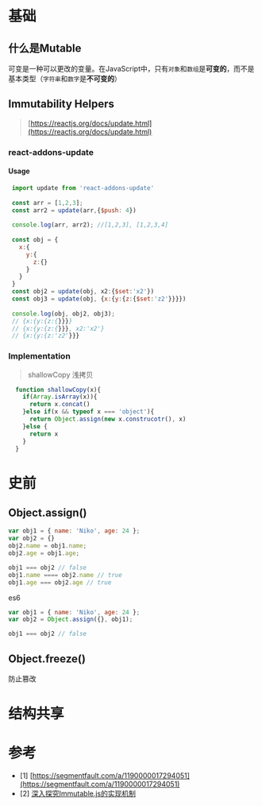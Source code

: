 # 基础

## 什么是Mutable

可变是一种可以更改的变量。在JavaScript中，只有`对象`和`数组`是**可变的**，而不是基本类型（`字符串`和`数字`是**不可变的**）

## Immutability Helpers

> [https://reactjs.org/docs/update.html](https://reactjs.org/docs/update.html)


### react-addons-update

#### Usage

```javascript
 import update from 'react-addons-update'
 
 const arr = [1,2,3];
 const arr2 = update(arr,{$push: 4})
 
 console.log(arr, arr2); //[1,2,3], [1,2,3,4]
 
 const obj = {
   x:{
     y:{
       z:{}
     }
   }
 }
 const obj2 = update(obj, x2:{$set:'x2'})
 const obj3 = update(obj, {x:{y:{z:{$set:'z2'}}}})
 
 console.log(obj, obj2, obj3); 
 // {x:{y:{z:{}}}}
 // {x:{y:{z:{}}}, x2:'x2'}
 // {x:{y:{z:'z2'}}}
```

### Implementation

> shallowCopy 浅拷贝


```javascript
  function shallowCopy(x){
    if(Array.isArray(x)){
      return x.concat()
    }else if(x && typeof x === 'object'){
      return Object.assign(new x.construcotr(), x)
    }else {
      return x
    }
  }
```

# 史前

## Object.assign()

```javascript
var obj1 = { name: 'Niko', age: 24 };
var obj2 = {}
obj2.name = obj1.name;
obj2.age = obj1.age;

obj1 === obj2 // false
obj1.name ==== obj2.name // true
obj1.age === obj2.age // true
```

es6

```javascript
var obj1 = { name: 'Niko', age: 24 };
var obj2 = Object.assign({}, obj1);

obj1 === obj2 // false
```

## Object.freeze()

防止篡改


# 结构共享

# 参考

- [1] [https://segmentfault.com/a/1190000017294051](https://segmentfault.com/a/1190000017294051)
- [2] [深入探究Immutable.js的实现机制](https://juejin.im/post/5b9b30a35188255c6418e67c)
